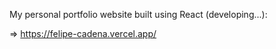 My personal portfolio website built using React (developing...):

=> https://felipe-cadena.vercel.app/
